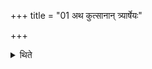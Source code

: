 +++
title = "01 अथ कुत्सानान् त्र्यार्षेयः"

+++

<details><summary>थिते</summary>

1. Now there three R̥ṣis of the Kutsas. (The Hotr̥ says:) O Āṅgirasa, Māndhātra, Kautsa. (The Adhvaryu says:) In the manner of Kutsa, Mandhatr̥, Āṅgiras.  
</details>
